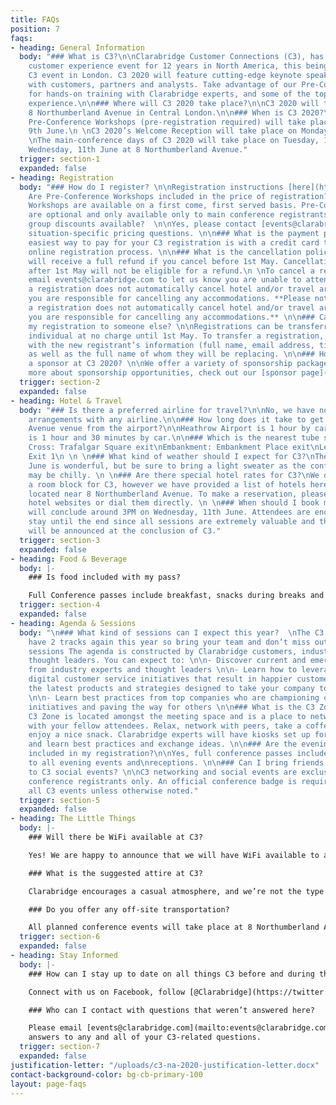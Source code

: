 ```yaml
---
title: FAQs
position: 7
faqs:
- heading: General Information
  body: "### What is C3?\n\nClarabridge Customer Connections (C3), has been the leading
    customer experience event for 12 years in North America, this being our sixth
    C3 event in London. C3 2020 will feature cutting-edge keynote speakers and sessions
    with customers, partners and analysts. Take advantage of our Pre-Conference Workshops
    for hands-on training with Clarabridge experts, and some of the top minds in customer
    experience.\n\n### Where will C3 2020 take place?\n\nC3 2020 will take place at
    8 Northumberland Avenue in Central London.\n\n### When is C3 2020?\n\nOptional
    Pre-Conference Workshops (pre-registration required) will take place on Monday,
    9th June.\n \nC3 2020’s Welcome Reception will take place on Monday, 9th June.\n
    \nThe main-conference days of C3 2020 will take place on Tuesday, 10th June and
    Wednesday, 11th June at 8 Northumberland Avenue."
  trigger: section-1
  expanded: false
- heading: Registration
  body: "### How do I register? \n\nRegistration instructions [here](http://www.cvent.com/d/qhqzh7/4W){:target=\"_blank\"}{:rel=\"noopener\"}\n\n###
    Are Pre-Conference Workshops included in the price of registration? \n\nYes, Pre-Conference
    Workshops are available on a first come, first served basis. Pre-Conference Workshops
    are optional and only available only to main conference registrants. \n\n### Are
    group discounts available?  \n\nYes, please contact [events@clarabridge.com](mailto:events@clarabridge.com)\nfor
    situation-specific pricing questions. \n\n### What is the payment policy? \n\nThe
    easiest way to pay for your C3 registration is with a credit card through the
    online registration process. \n\n### What is the cancellation policy? \n\nYou
    will receive a full refund if you cancel before 1st May. Cancellations received
    after 1st May will not be eligible for a refund.\n \nTo cancel a registration,
    email events@clarabridge.com to let us know you are unable to attend.\n \nCancelling
    a registration does not automatically cancel hotel and/or travel arrangements,
    you are responsible for cancelling any accommodations. **Please note, cancelling
    a registration does not automatically cancel hotel and/or travel arrangements,
    you are responsible for cancelling any accommodations.** \n\n### Can I transfer
    my registration to someone else? \n\nRegistrations can be transferred to another
    individual at no charge until 1st May. To transfer a registration, email events@clarabridge.com
    with the new registrant’s information (full name, email address, title, company)
    as well as the full name of whom they will be replacing. \n\n### How can I become
    a sponsor at C3 2020? \n\nWe offer a variety of sponsorship packages. To learn
    more about sponsorship opportunities, check out our [sponsor page](https://deploy-preview-1--c3-marketing-site.netlify.com/sponsors/){:target=\"_blank\"}{:rel=\"noopener\"}."
  trigger: section-2
  expanded: false
- heading: Hotel & Travel
  body: "### Is there a preferred airline for travel?\n\nNo, we have not made specific
    arrangements with any airline.\n\n### How long does it take to get to 8 Northumberland
    Avenue venue from the airport?\n\nHeathrow Airport is 1 hour by car. Gatwick Airport
    is 1 hour and 30 minutes by car.\n\n### Which is the nearest tube station?\n\nCharing
    Cross: Trafalgar Square exit\nEmbankment: Embankment Place exit\nLeicester Square:
    Exit 1\n \n \n### What kind of weather should I expect for C3?\nThe weather in
    June is wonderful, but be sure to bring a light sweater as the conference space
    may be chilly. \n \n### Are there special hotel rates for C3?\nWe do not have
    a room block for C3, however we have provided a list of hotels here that we recommend
    located near 8 Northumberland Avenue. To make a reservation, please visit the
    hotel websites or dial them directly. \n \n### When should I book my travel home?\nC3
    will conclude around 3PM on Wednesday, 11th June. Attendees are encouraged to
    stay until the end since all sessions are extremely valuable and the CX Awards
    will be announced at the conclusion of C3."
  trigger: section-3
  expanded: false
- heading: Food & Beverage
  body: |-
    ### Is food included with my pass?

    Full Conference passes include breakfast, snacks during breaks and lunch. Pre-Conference Workshops include lunch and snacks during breaks.
  trigger: section-4
  expanded: false
- heading: Agenda & Sessions
  body: "\n### What kind of sessions can I expect this year?  \nThe C3 agenda will
    have 2 tracks again this year so bring your team and don’t miss out on these valuable
    sessions The agenda is constructed by Clarabridge customers, industry analysts\nand
    thought leaders. You can expect to: \n\n- Discover current and emerging trends
    from industry experts and thought leaders \n\n- Learn how to leverage CEM and
    digital customer service initiatives that result in happier customers \n\n- Explore
    the latest products and strategies designed to take your company to the next level
    \n\n- Learn best practices from top companies who are championing customer service
    initiatives and paving the way for others \n\n### What is the C3 Zone? \n\nThe
    C3 Zone is located amongst the meeting space and is a place to network and unwind
    with your fellow attendees. Relax, network with peers, take a coffee break, or
    enjoy a nice snack. Clarabridge experts will have kiosks set up for you to stop
    and learn best practices and exchange ideas. \n\n### Are the evening receptions
    included in my registration?\n\nYes, full conference passes include invitations
    to all evening events and\nreceptions. \n\n### Can I bring friends and family
    to C3 social events? \n\nC3 networking and social events are exclusively for full
    conference registrants only. An official conference badge is required to attend
    all C3 events unless otherwise noted."
  trigger: section-5
  expanded: false
- heading: The Little Things
  body: |-
    ### Will there be WiFi available at C3?

    Yes! We are happy to announce that we will have WiFi available to all attendees. Login information will be available when you arrive at C3.

    ### What is the suggested attire at C3?

    Clarabridge encourages a casual atmosphere, and we’re not the type to impose a dress code. So wear whatever makes you comfortable, but you can’t go wrong with business casual. You may want to bring an extra layer to cover up, as session rooms can sometimes get a bit chilly.

    ### Do you offer any off-site transportation?

    All planned conference events will take place at 8 Northumberland Avenue. Any transportation off-site will be at your personal expense and coordination.
  trigger: section-6
  expanded: false
- heading: Stay Informed
  body: |-
    ### How can I stay up to date on all things C3 before and during the event?

    Connect with us on Facebook, follow [@Clarabridge](https://twitter.com/Clarabridge){:target="_blank"}{:rel="noopener"} on Twitter and keep up with all things C3 with hashtag #C32020 on social media.

    ### Who can I contact with questions that weren’t answered here?

    Please email [events@clarabridge.com](mailto:events@clarabridge.com) for
    answers to any and all of your C3-related questions.
  trigger: section-7
  expanded: false
justification-letter: "/uploads/c3-na-2020-justification-letter.docx"
contact-background-color: bg-cb-primary-100
layout: page-faqs
---
```


